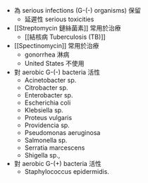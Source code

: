 - 為 serious infections (G-(-) organisms) 保留
	- 延遲性 serious toxicities
- [[Streptomycin 鏈絲菌素]] 常用於治療
	- [[結核病 Tuberculosis (TB)]] 
- [[Spectinomycin]]  常用於治療
	- gonorrhea 淋病
	- United States 不使用
- 對 aerobic G-(-) bacteria 活性
	- Acinetobacter sp.
	- Citrobacter sp. 
	- Enterobacter sp.
	- Escherichia coli
	- Klebsiella sp.
	- Proteus vulgaris
	- Providencia sp.
	- Pseudomonas aeruginosa
	- Salmonella sp.
	- Serratia marcescens
	- Shigella sp.,
- 對 aerobic G-(+) bacteria 活性
	- Staphylococcus epidermidis.
